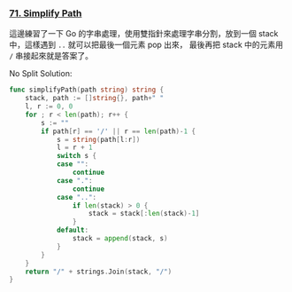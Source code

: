 ### [71. Simplify Path]

這邊練習了一下 Go 的字串處理，使用雙指針來處理字串分割，放到一個 stack 中，這樣遇到 `..` 就可以把最後一個元素 pop 出來，
最後再把 stack 中的元素用 `/` 串接起來就是答案了。

No Split Solution:
```go
func simplifyPath(path string) string {
	stack, path := []string{}, path+" "
	l, r := 0, 0
	for ; r < len(path); r++ {
		s := ""
		if path[r] == '/' || r == len(path)-1 {
			s = string(path[l:r])
			l = r + 1
			switch s {
			case "":
				continue
			case ".":
				continue
			case "..":
				if len(stack) > 0 {
					stack = stack[:len(stack)-1]
				}
			default:
				stack = append(stack, s)
			}
		}
	}
	return "/" + strings.Join(stack, "/")
}
```

[71. Simplify Path]: https://leetcode.com/problems/simplify-path/
